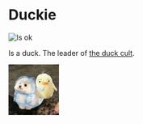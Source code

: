 # Duckie

![Is ok](https://badgen.net/static/status/ok/green?icon=discord)

Is a duck. The leader of [the duck cult](../other/duck-cult.md).

![alt text](../../assets/duckie.png)
